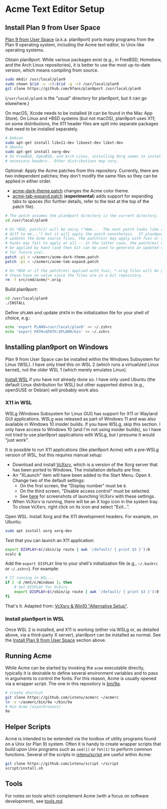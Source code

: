 # Acme Text Editor Setup

## Install Plan 9 from User Space

[Plan 9 from User Space](https://9fans.github.io/plan9port/) (a.k.a. plan9port)
ports many programs from the Plan 9 operating system, including the Acme text
editor, to Unix-like operating systems.

Obtain plan9port.  While various packages exist (e.g., in FreeBSD, Homebew, and
the Arch Linux repositories), it is better to use the most up-to-date version,
which means compiling from source.

```sh
sudo mkdir /usr/local/plan9
sudo chown $(id -u -n):$(id -g -n) /usr/local/plan9
git clone https://github.com/9fans/plan9port /usr/local/plan9
```

(`/usr/local/plan9` is the "usual" directory for plan9port, but it can go
elsewhere.)

On macOS, Xcode needs to be installed (it can be found in the Mac App Store).
On Linux and \*BSD systems (but not macOS), plan9port uses X11; on some
distributions, the X11 header files are split into separate packages that need
to be installed separately.

```sh
# Debian
sudo apt-get install libx11-dev libxext-dev libxt-dev
# Ubuntu
sudo apt-get install xorg-dev
# On FreeBSD, OpenBSD, and Arch Linux, installing Xorg seems to install the
# necessary headers.  Other distributions may vary.
```

Optional: Apply the Acme patches from this repository.  Currently, there
are two independent patches; they don't modify the same files so they can be
applied in either order.

- [acme-dark-theme.patch](acme-dark-theme.patch) changes the Acme color theme.
- [acme-tab-expand.patch](acme-tab-expand.patch) (__experimental__) adds
  support for expanding tabs to spaces (for further details, refer to the text
  at the top of the patch file).

```sh
# The patch assumes the plan9port directory is the current directory.
cd /usr/local/plan9

# On *BSD, patch(1) will be noisy ("Hmm...  The next patch looks like a unified
# diff to me...") but it will apply the patch nonetheless.  If plan9port
# updates the Acme source files, the patch(es) may apply with fuzz or some
# hunks may fail to apply at all -- in the latter case, the patch(es) need to
# be applied by hand (and then Git can be used to generate an updated version
# for future use).
patch -p1 < ~/acmerc/acme-dark-theme.patch
patch -p1 < ~/acmerc/acme-tab-expand.patch

# On *BSD or if the patch(es) applied with fuzz, *.orig files will be generated;
# these have no value since the files are in a Git repository.
rm -f src/cmd/acme/*.orig
```

Build plan9port:

```sh
cd /usr/local/plan9
./INSTALL
```

Define `$PLAN9` and update `$PATH` in the initialization file for your shell
of choice, e.g.:

```sh
echo 'export PLAN9=/usr/local/plan9' >> ~/.zshrc
echo 'export PATH=$PATH:$PLAN9/bin' >> ~/.zshrc
```

## Installing plan9port on Windows

Plan 9 from User Space can be installed within the Windows Subsystem for Linux
(WSL).  I have only tried this on WSL 2 (which runs a virtualized Linux kernel),
not the older WSL 1 (which merely emulates Linux).

[Install WSL](https://docs.microsoft.com/en-us/windows/wsl/install) if you have
not already done so.  I have only used Ubuntu (the default Linux distribution
for WSL) but other supported distros (e.g., openSUSE or Debian) will probably
work also.

### X11 in WSL

WSLg (Windows Subsystem for Linux GUI) has support for X11 or Wayland GUI
applications.  WSLg was released as part of Windows 11 and was also available
in Windows 10 insider builds.  If you have WSLg, skip this section.  I only
have access to Windows 10 (and I'm not using insider builds), so I have not
tried to use plan9port applications with WSLg, but I presume it would "just
work".

It is possible to run X11 applications (like plan9port Acme) with a pre-WSLg
version of WSL, but this requires manual setup:

- Download and install [VcXsrv](https://sourceforge.net/projects/vcxsrv/),
  which is a version of the Xorg server that has been ported to Windows.  The
  installation defaults are fine.
- An "XLaunch" item will have been added to the Start Menu.  Open it.  Change
  two of the default settings:
  - On the first screen, the "Display number" must be `0`.
  - On the third screen, "Disable access control" must be selected.
  - See [here](https://github.com/microsoft/WSL/issues/4106#issuecomment-502920377)
    for screenshots of launching VcXsrv with these settings.
- When VcXsrv is running, there will be an X logo icon in the system tray.
  To close VcXsrv, right click on its icon and select "Exit...".

Open WSL.  Install Xorg and the X11 development headers.  For example, on
Ubuntu:

```sh
sudo apt install xorg xorg-dev
```

Test that you can launch an X11 application:

```sh
export DISPLAY=$(/sbin/ip route | awk '/default/ { print $3 }'):0
xcalc &
```

Add the `export DISPLAY` line to your shell's initialization file (e.g.,
`~/.bashrc` or `~/.zshrc`).  For example:

```sh
# If running in WSL...
if [ -d /mnt/c/Windows ]; then
    # Set DISPLAY for VcXsrv
    export DISPLAY=$(/sbin/ip route | awk '/default/ { print $3 }'):0
fi
```

That's it.  Adapted from:
[VcXsrv & Win10 "Alternative Setup"](https://sourceforge.net/p/vcxsrv/wiki/VcXsrv%20%26%20Win10/).

### Install plan9port in WSL

Once WSL 2 is installed, and X11 is working (either via WSLg or, as detailed
above, via a third-party X server), plan9port can be installed as normal.
See the [Install Plan 9 from User Space](#install-plan-9-from-user-space)
section above.

## Running Acme

While Acme can be started by invoking the `acme` executable directly,
typically it is desirable to define several environment variables and to pass
in arguments to control the fonts.  For this reason, Acme is usually opened via
a wrapper script.  The one in this repository is [bin/9a](bin/9a).

```sh
# Create shortcut
git clone https://github.com/ixtenu/acmerc ~/acmerc
ln -s ~/acmerc/bin/9a ~/bin/9a
# Run Acme (asynchronous)
9a
```

## Helper Scripts

Acme is intended to be extended via the toolbox of utility programs found on a
Unix (or Plan 9) system.  Often it is handy to create wrapper scripts that build
upon Unix programs such as `sed(1)` or `fmt(1)` to perform common functions.
Several of the scripts in [ixtenu/script](https://github.com/ixtenu/script) are
useful within Acme:

```sh
git clone https://github.com/ixtenu/script ~/script
script/install.sh
```

## Tools

For notes on tools which complement Acme (with a focus on software
development), see [tools.md](tools.md).

